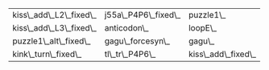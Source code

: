 <table>
<tr><td>kiss\_add\_L2\_fixed\_</td><td>j55a\_P4P6\_fixed\_</td><td>puzzle1\_</td></tr>
<tr><td>kiss\_add\_L3\_fixed\_</td><td>anticodon\_</td><td>loopE\_</td></tr>
<tr><td>puzzle1\_alt\_fixed\_</td><td>gagu\_forcesyn\_</td><td>gagu\_</td></tr>
<tr><td>kink\_turn\_fixed\_</td><td>tl\_tr\_P4P6\_</td><td>kiss\_add\_fixed\_</td></tr>
</table>
